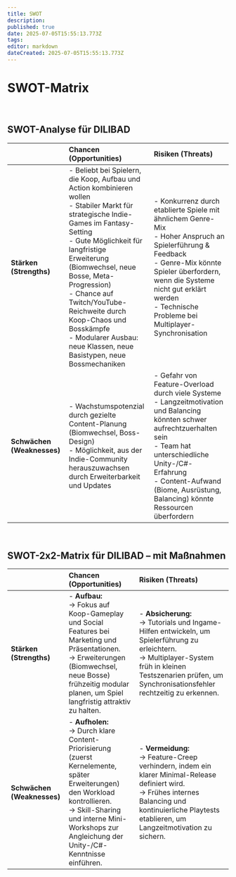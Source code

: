 ```yaml
---
title: SWOT
description: 
published: true
date: 2025-07-05T15:55:13.773Z
tags: 
editor: markdown
dateCreated: 2025-07-05T15:55:13.773Z
---
```


# SWOT-Matrix

<br>

## SWOT-Analyse für DILIBAD



|                  | **Chancen (Opportunities)** | **Risiken (Threats)** |
|:-----------------|:----------------------------|:----------------------|
| **Stärken (Strengths)** | - Beliebt bei Spielern, die Koop, Aufbau und Action kombinieren wollen<br>- Stabiler Markt für strategische Indie-Games im Fantasy-Setting<br>- Gute Möglichkeit für langfristige Erweiterung (Biomwechsel, neue Bosse, Meta-Progression)<br>- Chance auf Twitch/YouTube-Reichweite durch Koop-Chaos und Bosskämpfe<br>- Modularer Ausbau: neue Klassen, neue Basistypen, neue Bossmechaniken | - Konkurrenz durch etablierte Spiele mit ähnlichem Genre-Mix<br>- Hoher Anspruch an Spielerführung & Feedback<br>- Genre-Mix könnte Spieler überfordern, wenn die Systeme nicht gut erklärt werden<br>- Technische Probleme bei Multiplayer-Synchronisation |
| **Schwächen (Weaknesses)** | - Wachstumspotenzial durch gezielte Content-Planung (Biomwechsel, Boss-Design)<br>- Möglichkeit, aus der Indie-Community herauszuwachsen durch Erweiterbarkeit und Updates | - Gefahr von Feature-Overload durch viele Systeme<br>- Langzeitmotivation und Balancing könnten schwer aufrechtzuerhalten sein<br>- Team hat unterschiedliche Unity-/C#-Erfahrung<br>- Content-Aufwand (Biome, Ausrüstung, Balancing) könnte Ressourcen überfordern |

<br>


## SWOT-2x2-Matrix für DILIBAD – mit Maßnahmen

|                  | **Chancen (Opportunities)** | **Risiken (Threats)** |
|:-----------------|:----------------------------|:----------------------|
| **Stärken (Strengths)** | - **Aufbau:**<br>→ Fokus auf Koop-Gameplay und Social Features bei Marketing und Präsentationen.<br>→ Erweiterungen (Biomwechsel, neue Bosse) frühzeitig modular planen, um Spiel langfristig attraktiv zu halten. | - **Absicherung:**<br>→ Tutorials und Ingame-Hilfen entwickeln, um Spielerführung zu erleichtern.<br>→ Multiplayer-System früh in kleinen Testszenarien prüfen, um Synchronisationsfehler rechtzeitig zu erkennen. |
| **Schwächen (Weaknesses)** | - **Aufholen:**<br>→ Durch klare Content-Priorisierung (zuerst Kernelemente, später Erweiterungen) den Workload kontrollieren.<br>→ Skill-Sharing und interne Mini-Workshops zur Angleichung der Unity-/C#-Kenntnisse einführen. | - **Vermeidung:**<br>→ Feature-Creep verhindern, indem ein klarer Minimal-Release definiert wird.<br>→ Frühes internes Balancing und kontinuierliche Playtests etablieren, um Langzeitmotivation zu sichern. |
